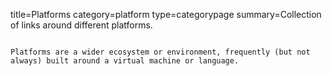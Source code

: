 title=Platforms
category=platform
type=categorypage
summary=Collection of links around different platforms.
~~~~~~

Platforms are a wider ecosystem or environment, frequently (but not always) built around a virtual machine or language.


